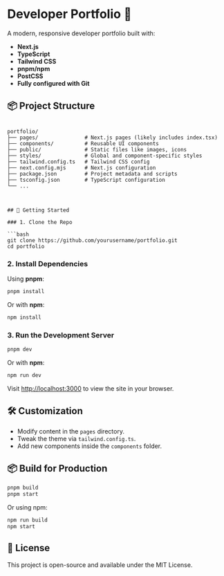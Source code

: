 
# Developer Portfolio 🚀

A modern, responsive developer portfolio built with:

- **Next.js**
- **TypeScript**
- **Tailwind CSS**
- **pnpm/npm**
- **PostCSS**
- **Fully configured with Git**

## 📦 Project Structure

```

portfolio/
├── pages/               # Next.js pages (likely includes index.tsx)
├── components/          # Reusable UI components
├── public/              # Static files like images, icons
├── styles/              # Global and component-specific styles
├── tailwind.config.ts   # Tailwind CSS config
├── next.config.mjs      # Next.js configuration
├── package.json         # Project metadata and scripts
├── tsconfig.json        # TypeScript configuration
└── ...



## 🚀 Getting Started

### 1. Clone the Repo

```bash
git clone https://github.com/yourusername/portfolio.git
cd portfolio
````

### 2. Install Dependencies

Using **pnpm**:

```bash
pnpm install
```

Or with **npm**:

```bash
npm install
```

### 3. Run the Development Server

```bash
pnpm dev
```

Or with **npm**:

```bash
npm run dev
```

Visit [http://localhost:3000](http://localhost:3000) to view the site in your browser.

## 🛠️ Customization

* Modify content in the `pages` directory.
* Tweak the theme via `tailwind.config.ts`.
* Add new components inside the `components` folder.

## 📦 Build for Production

```bash
pnpm build
pnpm start
```

Or using npm:

```bash
npm run build
npm start
```

## 🔗 License

This project is open-source and available under the MIT License.


